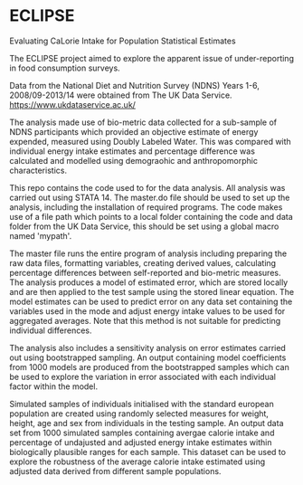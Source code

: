 # ECLIPSE
Evaluating CaLorie Intake for Population Statistical Estimates

The ECLIPSE project aimed to explore the apparent issue of under-reporting in food consumption surveys.

Data from the National Diet and Nutrition Survey (NDNS) Years 1-6, 2008/09-2013/14 were obtained from
The UK Data Service. https://www.ukdataservice.ac.uk/

The analysis made use of bio-metric data collected for a sub-sample of NDNS participants which provided an objective estimate of energy expended, measured using Doubly Labeled Water. This was compared with individual energy intake estimates and percentage difference was calculated and modelled using demograohic and anthropomorphic characteristics.

This repo contains the code used to for the data analysis. All analysis was carried out using STATA 14.
The master.do file should be used to set up the analysis, including the installation of required programs.
The code makes use of a file path which points to a local folder containing the code and data folder from the UK Data Service,
this should be set using a global macro named 'mypath'.

The master file runs the entire program of analysis including preparing the raw data files, formatting variables, creating derived values, calculating percentage differences between self-reported and bio-metric measures. The analysis produces a model of estimated error, which are stored locally and are then applied to the test sample using the stored linear equation.
The model estimates can be used to predict error on any data set containing the variables used in the mode and adjust energy intake values to be used for aggregated averages. Note that this method is not suitable for predicting individual differences.

The analysis also includes a sensitivity analysis on error estimates carried out using bootstrapped sampling. An output containing model coefficients from 1000 models are produced from the bootstrapped samples which can be used to explore the variation in error associated with each individual factor within the model.

Simulated samples of individuals initialised with the standard european population are created using randomly selected measures for weight, height, age and sex from individuals in the testing sample. An output data set from 1000 simulated samples containing avergae calorie intake and percentage of undajusted and adjusted energy intake estimates within biologically plausible ranges for each sample. This dataset can be used to explore the robustness of the average calorie intake estimated using adjusted data derived from different sample populations.
